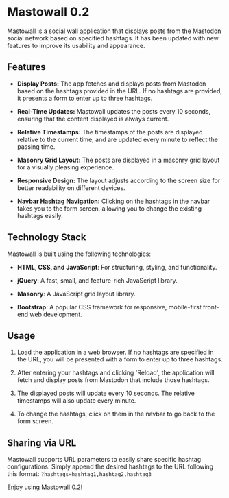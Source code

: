 # Mastowall 0.2

Mastowall is a social wall application that displays posts from the Mastodon social network based on specified hashtags. It has been updated with new features to improve its usability and appearance.

## Features

- **Display Posts:** The app fetches and displays posts from Mastodon based on the hashtags provided in the URL. If no hashtags are provided, it presents a form to enter up to three hashtags.

- **Real-Time Updates:** Mastowall updates the posts every 10 seconds, ensuring that the content displayed is always current.

- **Relative Timestamps:** The timestamps of the posts are displayed relative to the current time, and are updated every minute to reflect the passing time.

- **Masonry Grid Layout:** The posts are displayed in a masonry grid layout for a visually pleasing experience. 

- **Responsive Design:** The layout adjusts according to the screen size for better readability on different devices.

- **Navbar Hashtag Navigation:** Clicking on the hashtags in the navbar takes you to the form screen, allowing you to change the existing hashtags easily.

## Technology Stack

Mastowall is built using the following technologies:

- **HTML, CSS, and JavaScript**: For structuring, styling, and functionality.

- **jQuery**: A fast, small, and feature-rich JavaScript library.

- **Masonry**: A JavaScript grid layout library.

- **Bootstrap**: A popular CSS framework for responsive, mobile-first front-end web development.

## Usage

1. Load the application in a web browser. If no hashtags are specified in the URL, you will be presented with a form to enter up to three hashtags.

2. After entering your hashtags and clicking 'Reload', the application will fetch and display posts from Mastodon that include those hashtags.

3. The displayed posts will update every 10 seconds. The relative timestamps will also update every minute.

4. To change the hashtags, click on them in the navbar to go back to the form screen.

## Sharing via URL

Mastowall supports URL parameters to easily share specific hashtag configurations. Simply append the desired hashtags to the URL following this format: `?hashtags=hashtag1,hashtag2,hashtag3`

Enjoy using Mastowall 0.2!

